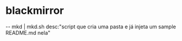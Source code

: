 # blackmirror

-- mkd | mkd.sh desc:"script que cria uma pasta e já injeta um sample README.md  nela"
